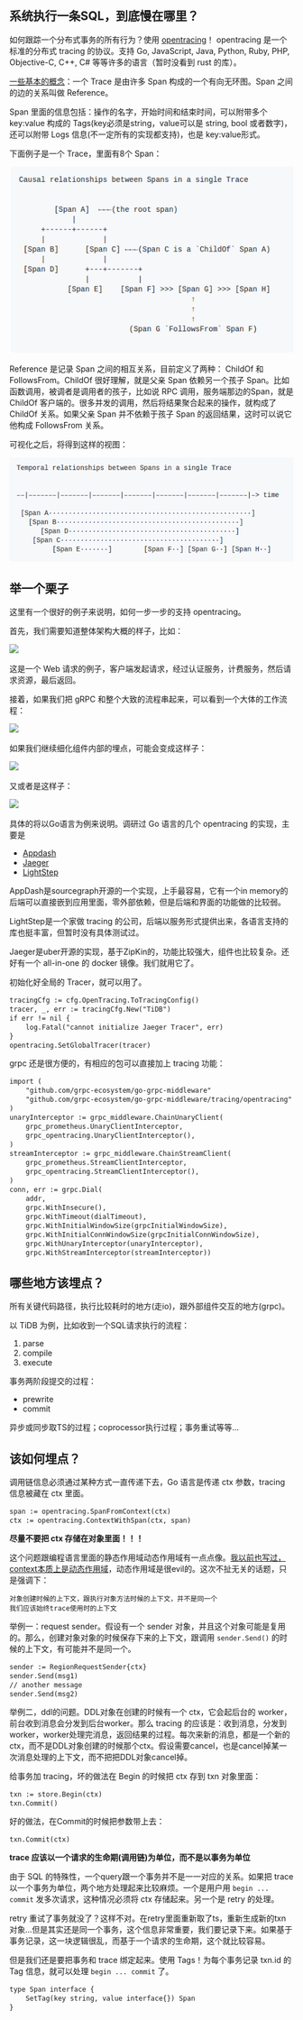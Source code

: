 ## 系统执行一条SQL，到底慢在哪里？

如何跟踪一个分布式事务的所有行为？使用 [opentracing](http://opentracing.io/)！ opentracing 是一个标准的分布式 tracing 的协议。支持 Go, JavaScript, Java, Python, Ruby, PHP, Objective-C, C++, C# 等等许多的语言（暂时没看到 rust 的库）。

[一些基本的概念](https://github.com/opentracing/specification/blob/master/specification.md#the-opentracing-data-model)：一个 Trace 是由许多 Span 构成的一个有向无环图。Span 之间的边的关系叫做 Reference。

Span 里面的信息包括：操作的名字，开始时间和结束时间，可以附带多个 key:value 构成的 Tags(key必须是string，value可以是 string, bool 或者数字)，还可以附带 Logs 信息(不一定所有的实现都支持)，也是 key:value形式。

下面例子是一个 Trace，里面有8个 Span：

![](static/trace-span.png)

Reference 是记录 Span 之间的相互关系，目前定义了两种： ChildOf 和 FollowsFrom。ChildOf 很好理解，就是父亲 Span 依赖另一个孩子 Span。比如函数调用，被调者是调用者的孩子，比如说 RPC 调用，服务端那边的Span，就是 ChildOf 客户端的。很多并发的调用，然后将结果聚合起来的操作，就构成了 ChildOf 关系。如果父亲 Span 并不依赖于孩子 Span 的返回结果，这时可以说它他构成 FollowsFrom 关系。

可视化之后，将得到这样的视图：

![](static/trace-relationship.png)

## 举一个栗子

这里有一个很好的例子来说明，如何一步一步的支持 opentracing。

首先，我们需要知道整体架构大概的样子，比如：

![](http://opentracing.io/documentation/images/OTHT_2.png)

这是一个 Web 请求的例子，客户端发起请求，经过认证服务，计费服务，然后请求资源，最后返回。

接着，如果我们把 gRPC 和整个大致的流程串起来，可以看到一个大体的工作流程：

![](http://opentracing.io/documentation/images/OTHT_3.png)

如果我们继续细化组件内部的埋点，可能会变成这样子：

![](http://opentracing.io/documentation/images/OTHT_4.png)

又或者是这样子：

![](http://opentracing.io/documentation/images/OTHT_5.png)

具体的将以Go语言为例来说明。调研过 Go 语言的几个 opentracing 的实现，主要是

* [Appdash](https://github.com/sourcegraph/appdash/)
* [Jaeger](http://jaeger.readthedocs.io/en/latest/)
* [LightStep](http://lightstep.com/)

AppDash是sourcegraph开源的一个实现，上手最容易，它有一个in memory的后端可以直接嵌到应用里面，零外部依赖，但是后端和界面的功能做的比较弱。

LightStep是一个家做 tracing 的公司，后端以服务形式提供出来，各语言支持的库也挺丰富，但暂时没有具体测试过。

Jaeger是uber开源的实现，基于ZipKin的，功能比较强大，组件也比较复杂。还好有一个 all-in-one 的 docker 镜像。我们就用它了。

初始化好全局的 Tracer，就可以用了。

    tracingCfg := cfg.OpenTracing.ToTracingConfig()
    tracer, _, err := tracingCfg.New("TiDB")
    if err != nil {
        log.Fatal("cannot initialize Jaeger Tracer", err)
    }
    opentracing.SetGlobalTracer(tracer)

grpc 还是很方便的，有相应的包可以直接加上 tracing 功能：

	import (
        "github.com/grpc-ecosystem/go-grpc-middleware"
        "github.com/grpc-ecosystem/go-grpc-middleware/tracing/opentracing"
    )
    unaryInterceptor := grpc_middleware.ChainUnaryClient(
        grpc_prometheus.UnaryClientInterceptor,
        grpc_opentracing.UnaryClientInterceptor(),
    )
    streamInterceptor := grpc_middleware.ChainStreamClient(
        grpc_prometheus.StreamClientInterceptor,
        grpc_opentracing.StreamClientInterceptor(),
    )
    conn, err := grpc.Dial(
        addr,
        grpc.WithInsecure(),
        grpc.WithTimeout(dialTimeout),
        grpc.WithInitialWindowSize(grpcInitialWindowSize),
        grpc.WithInitialConnWindowSize(grpcInitialConnWindowSize),
        grpc.WithUnaryInterceptor(unaryInterceptor),
        grpc.WithStreamInterceptor(streamInterceptor))
        
## 哪些地方该埋点？

所有关键代码路径，执行比较耗时的地方(走io)，跟外部组件交互的地方(grpc)。

以 TiDB 为例，比如收到一个SQL请求执行的流程：

1. parse
2. compile
3. execute

事务两阶段提交的过程：

* prewrite
* commit

异步或同步取TS的过程；coprocessor执行过程；事务重试等等...

## 该如何埋点？

调用链信息必须通过某种方式一直传递下去，Go 语言是传递 ctx 参数，tracing 信息被藏在 ctx 里面。

    span := opentracing.SpanFromContext(ctx)
    ctx := opentracing.ContextWithSpan(ctx, span)
    
**尽量不要把 ctx 存储在对象里面！！！**

这个问题跟编程语言里面的静态作用域动态作用域有一点点像。[我以前也写过，context本质上是动态作用域](http://www.zenlife.tk/go-context.md)，动态作用域是很evil的。这次不扯无关的话题，只是强调下：

    对象创建时候的上下文，跟执行对象方法时候的上下文，并不是同一个
    我们应该始终trace使用时的上下文
    
举例一：request sender。假设有一个 sender 对象，并且这个对象可能是复用的。那么，创建对象对象的时候保存下来的上下文，跟调用 `sender.Send()` 的时候的上下文，有可能并不是同一个。

    sender := RegionRequestSender{ctx}
    sender.Send(msg1)
    // another message
    sender.Send(msg2)

举例二，ddl的问题。DDL对象在创建的时候有一个 ctx，它会起后台的 worker，前台收到消息会分发到后台worker。那么 tracing 的应该是：收到消息，分发到worker，worker处理完消息，返回结果的过程。每次来新的消息，都是一个新的 ctx，而不是DDL对象创建的时候那个ctx。假设需要cancel，也是cancel掉某一次消息处理的上下文，而不把把DDL对象cancel掉。

给事务加 tracing，坏的做法在 Begin 的时候把 ctx 存到 txn 对象里面：

    txn := store.Begin(ctx)
    txn.Commit()

好的做法，在Commit的时候把参数带上去：

    txn.Commit(ctx)
    
**trace 应该以一个请求的生命期(调用链)为单位，而不是以事务为单位**

由于 SQL 的特殊性，一个query跟一个事务并不是一一对应的关系。如果把 trace 以一个事务为单位，两个地方处理起来比较麻烦。一个是用户用 `begin ... commit` 发多次请求，这种情况必须将 ctx 存储起来。另一个是 retry 的处理。

retry 重试了事务就没了？这样不对。在retry里面重新取了ts，重新生成新的txn对象...但是其实还是同一个事务，这个信息非常重要，我们要记录下来。如果基于事务记录，这一块逻辑很乱，而基于一个请求的生命期，这个就比较容易。

但是我们还是要把事务和 trace 绑定起来。使用 Tags！为每个事务记录 txn.id 的 Tag 信息，就可以处理 `begin ... commit` 了。

    type Span interface {
        SetTag(key string, value interface{}) Span
    }
